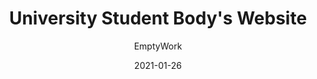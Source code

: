 ---
title: University Student Body's Website
author: EmptyWork
date: 2021-01-26
endDate: false
tags: ["project"]
image: /images/smu.jpg
description: A Wireframe for the future of SMU's website
linkDemo: https://emptywork.github.io/smu-desain/index.html
linkCode: https://github.com/EmptyWork/smu-desain
---